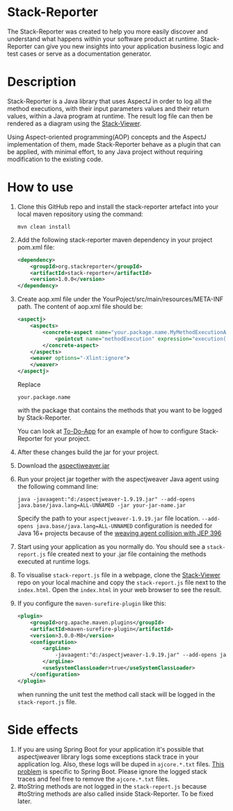 # Stack-Reporter

The Stack-Reporter was created to help you more easily discover and understand what happens within your software product at runtime.
Stack-Reporter can give you new insights into your application business logic and test cases or serve as a documentation generator.

# Description

Stack-Reporter is a Java library that uses AspectJ in order to log all the method executions, with their input parameters values and their return values, within a Java program at runtime.
The result log file can then be rendered as a diagram using the [Stack-Viewer](https://github.com/andreiursudev/stack-viewer).

Using Aspect-oriented programming(AOP) concepts and the AspectJ implementation of them, made Stack-Reporter behave as a plugin that can be applied, with minimal effort, to any Java project without requiring modification to the existing code.

# How to use
1. Clone this GitHub repo and install the stack-reporter artefact into your local maven repository using the command:
    ```
    mvn clean install
    ```
2. Add the following stack-reporter maven dependency in your project pom.xml file:
    ```xml
    <dependency>
        <groupId>org.stackreporter</groupId>
        <artifactId>stack-reporter</artifactId>
        <version>1.0.0</version>
    </dependency>
    ```
3. Create aop.xml file under the YourPoject/src/main/resources/META-INF path. The content of aop.xml file should be:
    ```xml
    <aspectj>
        <aspects>
            <concrete-aspect name="your.package.name.MyMethodExecutionAspect" extends="org.stackreporter.aspect.MethodExecutionAspect">
                <pointcut name="methodExecution" expression="execution(* your.package.name..*(..))"/>
            </concrete-aspect>
        </aspects>
        <weaver options="-Xlint:ignore">
        </weaver>
    </aspectj>
    ```
    Replace
    ```
    your.package.name
    ```
    with the package that contains the methods that you want to be logged by Stack-Reporter. 

    You can look at [To-Do-App](https://github.com/andreiursudev/to-do-app) for an example of how to configure Stack-Reporter for your project.
4. After these changes build the jar for your project.
5. Download the [aspectjweaver.jar](https://repo1.maven.org/maven2/org/aspectj/aspectjweaver/1.9.19/aspectjweaver-1.9.19.jar)
6. Run your project jar together with the aspectjweaver Java agent using the following command line:
    ```shell
    java -javaagent:"d:/aspectjweaver-1.9.19.jar" --add-opens java.base/java.lang=ALL-UNNAMED -jar your-jar-name.jar
    ```
    Specify the path to your `aspectjweaver-1.9.19.jar` file location.
    `--add-opens java.base/java.lang=ALL-UNNAMED` configuration is needed for Java 16+ projects because of the [weaving agent collision with JEP 396](https://github.com/eclipse/org.aspectj/blob/d17189c430a7ffd1ec966759a93b3ed348766650/docs/dist/doc/README-197.html#L71-L79)
7. Start using your application as you normally do. You should see a `stack-report.js` file created next to your .jar file containing the methods executed at runtime logs.
8. To visualise `stack-report.js` file in a webpage, clone the [Stack-Viewer](https://github.com/andreiursudev/stack-viewer) repo on your local machine and copy the `stack-report.js` file next to the `index.html`. Open the `index.html` in your web browser to see the result.
9. If you configure the `maven-surefire-plugin` like this:
    ```xml
    <plugin>
        <groupId>org.apache.maven.plugins</groupId>
        <artifactId>maven-surefire-plugin</artifactId>
        <version>3.0.0-M8</version>
        <configuration>
            <argLine>
                -javaagent:"d:/aspectjweaver-1.9.19.jar" --add-opens java.base/java.lang=ALL-UNNAMED
            </argLine>
            <useSystemClassLoader>true</useSystemClassLoader>
        </configuration>
    </plugin>
    ```
    when running the unit test the method call stack will be logged in the `stack-report.js` file.

# Side effects
1. If you are using Spring Boot for your application it's possible that aspectjweaver library logs some exceptions stack trace in your application log. Also, these logs will be duped in `ajcore.*.txt` files.
   [This problem](https://github.com/spring-projects/spring-framework/issues/27650) is specific to Spring Boot.
   Please ignore the logged stack traces and feel free to remove the `ajcore.*.txt` files.
2. #toString methods are not logged in the `stack-report.js` because #toString methods are also called inside Stack-Reporter. To be fixed later.
